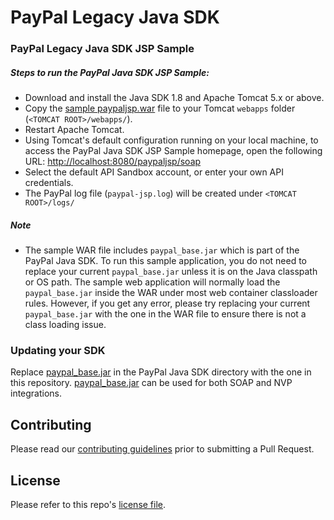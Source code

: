 # PayPal Legacy Java SDK

### PayPal Legacy Java SDK JSP Sample

##### Steps to run the PayPal Java SDK JSP Sample:
- Download and install the Java SDK 1.8 and Apache Tomcat 5.x or above.
- Copy the [sample paypaljsp.war](https://github.com/paypal/PayPal-Legacy-Java-SDK/blob/master/sample/paypaljsp.war) file to your Tomcat `webapps` folder (`<TOMCAT ROOT>/webapps/`).
- Restart Apache Tomcat.
- Using Tomcat's default configuration running on your local machine, to access the PayPal Java SDK JSP Sample homepage, open the following URL: [http://localhost:8080/paypaljsp/soap](http://localhost:8080/paypaljsp/soap)
- Select the default API Sandbox account, or enter your own API credentials.
- The PayPal log file (`paypal-jsp.log`) will be created under `<TOMCAT ROOT>/logs/`

##### Note
- The sample WAR file includes `paypal_base.jar` which is part of the PayPal Java SDK. To run this sample application, you do not need to replace your current `paypal_base.jar` unless it is on the Java classpath or OS path. The sample web application will normally load the `paypal_base.jar` inside the WAR under most web container classloader rules. However, if you get any error, please try replacing your current `paypal_base.jar` with the one in the WAR file to ensure there is not a class loading issue.

### Updating your SDK
Replace [paypal_base.jar](https://github.com/paypal/PayPal-Legacy-Java-SDK/blob/master/paypal_base.jar) in the PayPal Java SDK directory with the one in this repository.  [paypal_base.jar](https://github.com/paypal/PayPal-Legacy-Java-SDK/blob/master/paypal_base.jar) can be used for both SOAP and NVP integrations.

Contributing
------------

Please read our [contributing guidelines](CONTRIBUTING.md) prior to submitting a Pull Request.

License
-------

Please refer to this repo's [license file](LICENSE).
